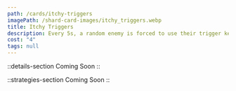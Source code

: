 ```yaml
---
path: /cards/itchy-triggers
imagePath: /shard-card-images/itchy_triggers.webp
title: Itchy Triggers
description: Every 5s, a random enemy is forced to use their trigger key/button.
cost: "4"
tags: null
---
```


::details-section
Coming Soon
::

::strategies-section
Coming Soon
::
